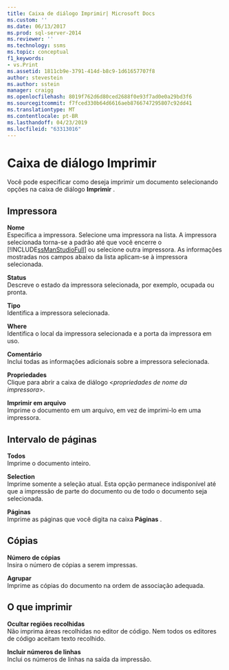 ```yaml
---
title: Caixa de diálogo Imprimir| Microsoft Docs
ms.custom: ''
ms.date: 06/13/2017
ms.prod: sql-server-2014
ms.reviewer: ''
ms.technology: ssms
ms.topic: conceptual
f1_keywords:
- vs.Print
ms.assetid: 1811cb9e-3791-414d-b8c9-1d61657707f8
author: stevestein
ms.author: sstein
manager: craigg
ms.openlocfilehash: 8019f762d6d80ced2688f0e93f7ad0e0a29bd3f6
ms.sourcegitcommit: f7fced330b64d6616aeb8766747295807c92dd41
ms.translationtype: MT
ms.contentlocale: pt-BR
ms.lasthandoff: 04/23/2019
ms.locfileid: "63313016"
---
```

# <a name="print-dialog-box"></a>Caixa de diálogo Imprimir
  Você pode especificar como deseja imprimir um documento selecionando opções na caixa de diálogo **Imprimir** .  
  
## <a name="printer"></a>Impressora  
 **Nome**  
 Especifica a impressora. Selecione uma impressora na lista. A impressora selecionada torna-se a padrão até que você encerre o [!INCLUDE[ssManStudioFull](../../includes/ssmanstudiofull-md.md)] ou selecione outra impressora. As informações mostradas nos campos abaixo da lista aplicam-se à impressora selecionada.  
  
 **Status**  
 Descreve o estado da impressora selecionada, por exemplo, ocupada ou pronta.  
  
 **Tipo**  
 Identifica a impressora selecionada.  
  
 **Where**  
 Identifica o local da impressora selecionada e a porta da impressora em uso.  
  
 **Comentário**  
 Inclui todas as informações adicionais sobre a impressora selecionada.  
  
 **Propriedades**  
 Clique para abrir a caixa de diálogo \<*propriedades de nome da impressora*>.  
  
 **Imprimir em arquivo**  
 Imprime o documento em um arquivo, em vez de imprimi-lo em uma impressora.  
  
## <a name="page-range"></a>Intervalo de páginas  
 **Todos**  
 Imprime o documento inteiro.  
  
 **Selection**  
 Imprime somente a seleção atual. Esta opção permanece indisponível até que a impressão de parte do documento ou de todo o documento seja selecionada.  
  
 **Páginas**  
 Imprime as páginas que você digita na caixa **Páginas** .  
  
## <a name="copies"></a>Cópias  
 **Número de cópias**  
 Insira o número de cópias a serem impressas.  
  
 **Agrupar**  
 Imprime as cópias do documento na ordem de associação adequada.  
  
## <a name="print-what"></a>O que imprimir  
 **Ocultar regiões recolhidas**  
 Não imprima áreas recolhidas no editor de código. Nem todos os editores de código aceitam texto recolhido.  
  
 **Incluir números de linhas**  
 Inclui os números de linhas na saída da impressão.  
  
  
